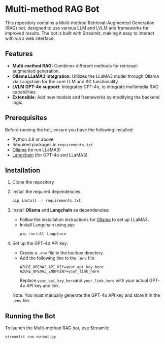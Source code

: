 # Multi-method RAG Bot

This repository contains a Multi-method Retrieval-Augmented Generation (RAG) bot, designed to use various LLM and LVLM and frameworks for improved results. The bot is built with Streamlit, making it easy to interact with via a web interface.

## Features
- **Multi-method RAG:** Combines different methods for retrieval-augmented generation.
- **Ollama LLaMA3 integration:** Utilizes the LLaMA3 model through Ollama via Langchain for the core LLM and KG functionality.
- **LVLM GPT-4o support:** Integrates GPT-4o, to integrate multimedia RAG capabilities.
- **Extensible:** Add new models and frameworks by modifying the backend logic.

## Prerequisites
Before running the bot, ensure you have the following installed:

- Python 3.8 or above
- Required packages in `requirements.txt`
- [Ollama](https://ollama.com/) (to run LLaMA3)
- [Langchain](https://python.langchain.com/) (for GPT-4o and LLaMA3)

## Installation

1. Clone the repository
    
2. Install the required dependencies:
    ```bash
    pip install -r requirements.txt
    ```

3. Install **Ollama** and **Langchain** as dependencies:
    - Follow the installation instructions for [Ollama](https://ollama.com) to set up LLaMA3.
    - Install Langchain using pip:
      ```bash
      pip install langchain
      ```

4. Set up the GPT-4o API key:
    - Create a `.env` file in the toolbox directory.
    - Add the following line to the `.env` file:
      ```env
      AZURE_OPENAI_API_KEY=your_api_key_here
      AZURE_OPENAI_ENDPOINT=your_link_here
      ```
      Replace `your_api_key_here`and  `your_link_here` with your actual GPT-4o API key and link.
    
    Note: You must manually generate the GPT-4o API key and store it in the `.env` file.

## Running the Bot

To launch the Multi-method RAG bot, use Streamlit:

```bash
streamlit run runbot.py